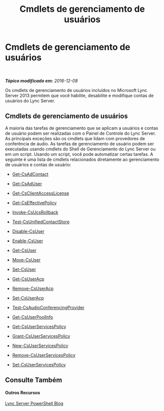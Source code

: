﻿---
title: Cmdlets de gerenciamento de usuários
TOCTitle: Cmdlets de gerenciamento de usuários
ms:assetid: 85312f3f-28e8-421c-b94c-e6ead1f5f755
ms:mtpsurl: https://technet.microsoft.com/pt-br/library/Gg398677(v=OCS.15)
ms:contentKeyID: 49307328
ms.date: 12/10/2016
mtps_version: v=OCS.15
ms.translationtype: HT
---

# Cmdlets de gerenciamento de usuários

 

_**Tópico modificado em:** 2016-12-08_

Os cmdlets de gerenciamento de usuários incluídos no Microsoft Lync Server 2013 permitem que você habilite, desabilite e modifique contas de usuários do Lync Server.

## Cmdlets de gerenciamento de usuários

A maioria das tarefas de gerenciamento que se aplicam a usuários e contas de usuário podem ser realizadas com o Painel de Controle do Lync Server. As principais exceções são os cmdlets que lidam com provedores de conferência de áudio. As tarefas de gerenciamento de usuário podem ser executadas usando cmdlets do Shell de Gerenciamento do Lync Server ou em um script. Usando um script, você pode automatizar certas tarefas. A seguinte é uma lista de cmdlets relacionados diretamente ao gerenciamento de usuários e contas de usuário:

  -   
    [Get-CsAdContact](get-csadcontact.md)

  -   
    [Get-CsAdUser](get-csaduser.md)

  - [Get-CsClientAccessLicense](get-csclientaccesslicense.md)

  - [Get-CsEffectivePolicy](get-cseffectivepolicy.md)

  - [Invoke-CsUcsRollback](invoke-csucsrollback.md)

  - [Test-CsUnifiedContactStore](test-csunifiedcontactstore.md)

  -   
    [Disable-CsUser](disable-csuser.md)

  -   
    [Enable-CsUser](enable-csuser.md)

  -   
    [Get-CsUser](get-csuser.md)

  -   
    [Move-CsUser](move-csuser.md)

  -   
    [Set-CsUser](set-csuser.md)

  -   
    [Get-CsUserAcp](get-csuseracp.md)

  -   
    [Remove-CsUserAcp](remove-csuseracp.md)

  -   
    [Set-CsUserAcp](set-csuseracp.md)

  -   
    [Test-CsAudioConferencingProvider](test-csaudioconferencingprovider.md)

  -   
    [Get-CsUserPoolInfo](get-csuserpoolinfo.md)

  - [Get-CsUserServicesPolicy](get-csuserservicespolicy.md)

  - [Grant-CsUserServicesPolicy](grant-csuserservicespolicy.md)

  - [New-CsUserServicesPolicy](new-csuserservicespolicy.md)

  - [Remove-CsUserServicesPolicy](remove-csuserservicespolicy.md)

  - [Set-CsUserServicesPolicy](set-csuserservicespolicy.md)

## Consulte Também

#### Outros Recursos

[Lync Server PowerShell Blog](http://go.microsoft.com/fwlink/?linkid=203150%26clcid=0x416)

